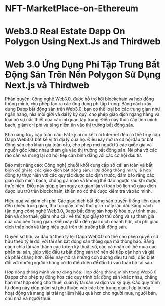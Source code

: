 # NFT-MarketPlace-on-Ethereum
# Web3.0 Real Estate Dapp On Polygon Using Next.Js and Thirdweb
# Web 3.0 Ứng Dụng Phi Tập Trung Bất Động Sản Trên Nền Polygon Sử Dụng Next.js và Thirdweb

Phân quyền: Công nghệ Web3.0, được hỗ trợ bởi blockchain và hợp đồng thông minh, cho phép tạo ra các ứng dụng phi tập trung. Bằng cách xây dựng Dapp bất động sản trên Web3.0, bạn có thể loại bỏ các trung gian như ngân hàng, nhà môi giới và đại lý ký quỹ, cho phép giao dịch ngang hàng và loại bỏ sự cần thiết của các cơ quan tập trung. Điều này thúc đẩy tính minh bạch, giảm chi phí và tăng niềm tin vào thị trường bất động sản.

Khả năng truy cập toàn cầu: Bất kỳ ai có kết nối Internet đều có thể truy cập Dapp Web3.0, bất kể vị trí địa lý của họ. Điều này mở ra cơ hội đầu tư bất động sản cho khán giả toàn cầu, cho phép mọi người từ các quốc gia và nguồn gốc khác nhau tham gia vào thị trường bất động sản. Nó phá vỡ các rào cản và mang lại cơ hội tiếp cận bình đẳng với các cơ hội đầu tư.

Bảo mật nâng cao: Công nghệ chuỗi khối cung cấp sổ cái an toàn và bất biến để ghi lại các giao dịch bất động sản. Hợp đồng thông minh, là hợp đồng tự thực hiện với các quy tắc được xác định trước, đảm bảo rằng các giao dịch minh bạch, chống giả mạo và không thể đảo ngược sau khi được thực hiện. Điều này giúp giảm nguy cơ gian lận vì toàn bộ lịch sử giao dịch được lưu trữ trên blockchain, khiến nó có thể được kiểm tra và xác minh.

Hiệu quả và giảm chi phí: Các giao dịch bất động sản truyền thống liên quan đến nhiều trung gian, thủ tục giấy tờ và thời gian xử lý lâu dài. Bằng cách tận dụng công nghệ Web3.0, Dapp bất động sản hợp lý hóa quy trình mua, bán và cho thuê, giảm nhu cầu về thủ tục giấy tờ thủ công và sự tham gia của các bên trung gian. Điều này dẫn đến giao dịch nhanh hơn, chi phí giao dịch thấp hơn và tăng hiệu quả trên thị trường bất động sản.

Quyền sở hữu và đầu tư theo tỷ lệ: Dapp Web3.0 có thể cho phép quyền sở hữu theo tỷ lệ đối với tài sản bất động sản thông qua mã thông báo. Bằng cách chia tài sản thành các token kỹ thuật số, các cá nhân có thể mua các phần tài sản, giúp việc đầu tư bất động sản trở nên dễ tiếp cận hơn và giá cả phải chăng hơn. Điều này mở ra những con đường đầu tư mới, đặc biệt đối với những người không có đủ điều kiện để đầu tư vào toàn bộ tài sản.

Hợp đồng thông minh và tự động hóa: Hợp đồng thông minh trong Web3.0 Dapps cho phép tự động hóa các quy trình bất động sản khác nhau, chẳng hạn như hợp đồng cho thuê, quản lý tài sản và dịch vụ ký quỹ. Các quy trình tự động này giúp giảm sự phụ thuộc vào các bên trung gian, hợp lý hóa hoạt động và mang lại trải nghiệm hiệu quả hơn cho người mua, người bán, chủ nhà và người thuê.
